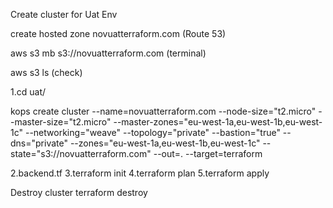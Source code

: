 Create cluster for Uat Env


create hosted zone novuatterraform.com (Route 53)

aws s3 mb s3://novuatterraform.com  (terminal)

aws s3 ls (check)

1.cd uat/

kops create cluster --name=novuatterraform.com --node-size="t2.micro" --master-size="t2.micro" --master-zones="eu-west-1a,eu-west-1b,eu-west-1c" --networking="weave" --topology="private" --bastion="true" --dns="private" --zones="eu-west-1a,eu-west-1b,eu-west-1c" --state="s3://novuatterraform.com" --out=. --target=terraform

2.backend.tf
3.terraform init
4.terraform plan
5.terraform apply


Destroy cluster
terraform destroy

